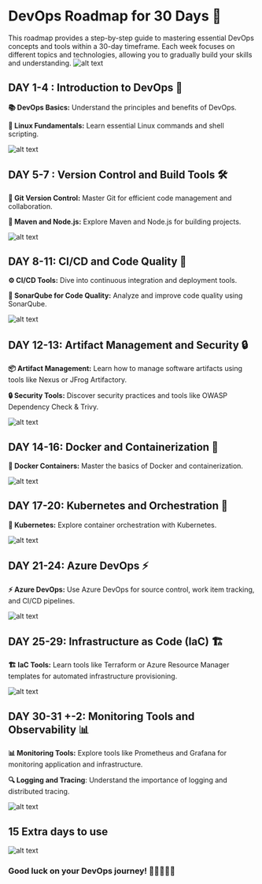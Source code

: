 # DevOps Roadmap for 30 Days 🚀

This roadmap provides a step-by-step guide to mastering essential DevOps concepts and tools within a 30-day timeframe. Each week focuses on different topics and technologies, allowing you to gradually build your skills and understanding.
![alt text](https://github.com/jaiswaladi246/DevOps-RoadMap/blob/main/Images/10.png?raw=true)

## DAY 1-4 : Introduction to DevOps 🎯

**📚 DevOps Basics:** Understand the principles and benefits of DevOps.

**🐧 Linux Fundamentals:** Learn essential Linux commands and shell scripting.

![alt text](https://github.com/jaiswaladi246/DevOps-RoadMap/blob/main/Images/11.png?raw=true)


## DAY 5-7 : Version Control and Build Tools 🛠️

**🌱 Git Version Control:** Master Git for efficient code management and collaboration.

**🚀 Maven and Node.js:** Explore Maven and Node.js for building projects.

![alt text](https://github.com/jaiswaladi246/DevOps-RoadMap/blob/main/Images/12.png?raw=true)


## DAY 8-11: CI/CD and Code Quality 🔄

**⚙️ CI/CD Tools:** Dive into continuous integration and deployment tools.

**🎯 SonarQube for Code Quality:** Analyze and improve code quality using SonarQube.

![alt text](https://github.com/jaiswaladi246/DevOps-RoadMap/blob/main/Images/13.png?raw=true)



## DAY 12-13: Artifact Management and Security 🔒

**📦 Artifact Management:** Learn how to manage software artifacts using tools like Nexus or JFrog Artifactory.

**🔒 Security Tools:** Discover security practices and tools like OWASP Dependency Check & Trivy.

![alt text](https://github.com/jaiswaladi246/DevOps-RoadMap/blob/main/Images/14.png?raw=true)


## DAY 14-16: Docker and Containerization 🐳

**🐳 Docker Containers:** Master the basics of Docker and containerization.

![alt text](https://github.com/jaiswaladi246/DevOps-RoadMap/blob/main/Images/15.png?raw=true)



## DAY 17-20: Kubernetes and Orchestration 🚢

**🚢 Kubernetes:** Explore container orchestration with Kubernetes.

![alt text](https://github.com/jaiswaladi246/DevOps-RoadMap/blob/main/Images/16.png?raw=true)



## DAY 21-24: Azure DevOps ⚡

**⚡ Azure DevOps:** Use Azure DevOps for source control, work item tracking, and CI/CD pipelines.

![alt text](https://github.com/jaiswaladi246/DevOps-RoadMap/blob/main/Images/17.png?raw=true)



## DAY 25-29: Infrastructure as Code (IaC) 🏗️

**🏗️ IaC Tools:** Learn tools like Terraform or Azure Resource Manager templates for automated infrastructure provisioning.

![alt text](https://github.com/jaiswaladi246/DevOps-RoadMap/blob/main/Images/18.png?raw=true)


## DAY 30-31 +-2: Monitoring Tools and Observability 📊

**📊 Monitoring Tools:** Explore tools like Prometheus and Grafana for monitoring application and infrastructure.

**🔍 Logging and Tracing**: Understand the importance of logging and distributed tracing.

![alt text](https://github.com/jaiswaladi246/DevOps-RoadMap/blob/main/Images/19.png?raw=true)

## 15 Extra days to use

![alt text](https://github.com/jaiswaladi246/DevOps-RoadMap/blob/main/Images/20.png?raw=true)

### Good luck on your DevOps journey! 🚀👩‍💻👨‍💻
